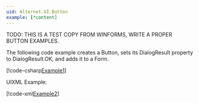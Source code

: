 ```yaml
---
uid: Alternet.UI.Button
example: [*content]
---
```

TODO: THIS IS A TEST COPY FROM WINFORMS, WRITE A PROPER BUTTON EXAMPLES.

The following code example creates a Button, sets its DialogResult property to DialogResult.OK, and adds it to a Form.

[!code-csharp[Example1](~/../Examples/ButtonExamples.uixml.cs#ButtonExample1)]

UIXML Example:

[!code-xml[Example2](~/../Examples/ButtonExamples.uixml#ButtonExample1)]

